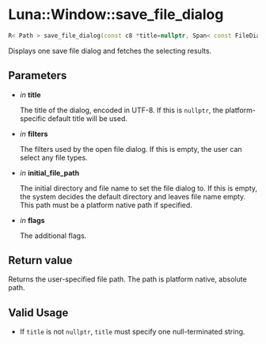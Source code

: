# Luna::Window::save_file_dialog

```c++
R< Path > save_file_dialog(const c8 *title=nullptr, Span< const FileDialogFilter > filters={}, const Path &initial_file_path=Path(), FileDialogFlag flags=FileDialogFlag::none)
```

Displays one save file dialog and fetches the selecting results. 



## Parameters
* *in* **title**

    The title of the dialog, encoded in UTF-8. If this is `nullptr`, the platform-specific default title will be used. 

* *in* **filters**

    The filters used by the open file dialog. If this is empty, the user can select any file types. 

* *in* **initial_file_path**

    The initial directory and file name to set the file dialog to. If this is empty, the system decides the default directory and leaves file name empty. This path must be a platform native path if specified. 

* *in* **flags**

    The additional flags. 

## Return value
Returns the user-specified file path. The path is platform native, absolute path. 

## Valid Usage
* If `title` is not `nullptr`, `title` must specify one null-terminated string. 

